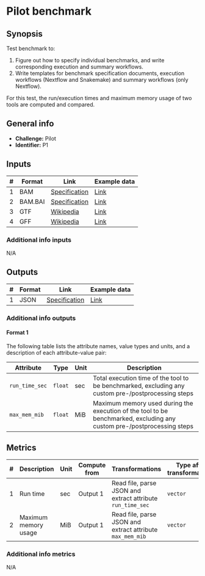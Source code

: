 # Pilot benchmark

## Synopsis

Test benchmark to:

1. Figure out how to specify individual benchmarks, and write corresponding
   execution and summary workflows.
2. Write templates for benchmark specification documents, execution workflows
   (Nextflow and Snakemake) and summary workflows (only Nextflow).

For this test, the run/execution times and maximum memory usage of two tools
are computed and compared.

## General info

* **Challenge:** Pilot
* **Identifier:** P1

## Inputs

| # | Format | Link | Example data |
| --- | --- | --- | --- |
| 1 | BAM | [Specification][spec-sam-bam] | [Link][in1] |
| 2 | BAM.BAI | [Specification][spec-sam-bam] | [Link][in2] |
| 3 | GTF | [Wikipedia][wiki-gtf] | [Link][in3] |
| 4 | GFF | [Wikipedia][wiki-gff] | [Link][in4] |

### Additional info inputs

N/A

## Outputs

| # | Format | Link | Example data |
| --- | --- | --- | --- |
| 1 | JSON | [Specification][spec-json] | [Link][out1] |

### Additional info outputs

#### Format 1

The following table lists the attribute names, value types and units, and a
description of each attribute-value pair:

| Attribute | Type | Unit | Description |
| --- | --- | --- | --- |
| `run_time_sec` | `float` | sec | Total execution time of the tool to be benchmarked, excluding any custom pre-/postprocessing steps |
| `max_mem_mib` | `float` | MiB | Maximum memory used during the execution of the tool to be benchmarked, excluding any custom pre-/postprocessing steps |

## Metrics

| # | Description | Unit | Compute from | Transformations | Type after transformations | Additional comments |
| --- | --- | --- | --- | --- | --- | --- |
| 1 | Run time | sec | Output 1 | Read file, parse JSON and extract attribute `run_time_sec` | `vector` | N/A |
| 2 | Maximum memory usage | MiB | Output 1 | Read file, parse JSON and extract attribute `max_mem_mib` | `vector` | N/A |

### Additional info metrics

N/A

[//]: # (References)

[in1]: ./example_files/input1.bam
[in2]: ./example_files/input1.bam.bai
[in3]: ./example_files/input3.gtf
[in4]: ./example_files/input4.gff3
[out1]: ./example_files/output1.json
[spec-json]: <https://www.ecma-international.org/publications-and-standards/standards/ecma-404/>
[spec-sam-bam]: <https://samtools.github.io/hts-specs/SAMv1.pdf>
[wiki-gtf]: <https://en.wikipedia.org/wiki/Gene_transfer_format>
[wiki-gff]: <https://en.wikipedia.org/wiki/General_feature_format>
